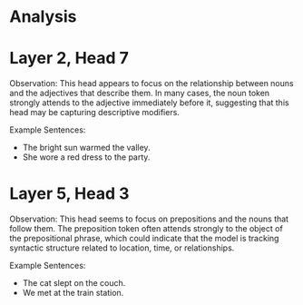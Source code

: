 # Analysis

# Layer 2, Head 7


Observation: This head appears to focus on the relationship between nouns and the adjectives that describe them. In many cases, the noun token strongly attends to the adjective immediately before it, suggesting that this head may be capturing descriptive modifiers.

Example Sentences:


- The bright sun warmed the valley.
- She wore a red dress to the party.



# Layer 5, Head 3


Observation: This head seems to focus on prepositions and the nouns that follow them. The preposition token often attends strongly to the object of the prepositional phrase, which could indicate that the model is tracking syntactic structure related to location, time, or relationships.

Example Sentences:


- The cat slept on the couch.
- We met at the train station.

